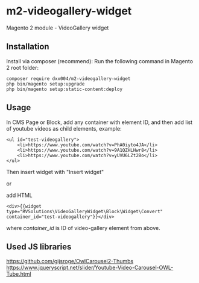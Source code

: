 # m2-videogallery-widget
Magento 2 module - VideoGallery widget


## Installation
Install via composer (recommend): Run the following command in Magento 2 root folder:
```
composer require dxx004/m2-videogallery-widget
php bin/magento setup:upgrade
php bin/magento setup:static-content:deploy
```

## Usage
In CMS Page or Block, add any container with element ID, and then add list of youtube videos as child elements, example:
```
<ul id="test-videogallery">
    <li>https://www.youtube.com/watch?v=PhA0iyto4JA</li>
    <li>https://www.youtube.com/watch?v=9A1QZHLHwr8</li>
    <li>https://www.youtube.com/watch?v=yUVU6LZt2Bo</li>
</ul>
```

Then insert widget with "Insert widget"

or

add HTML
```
<div>{{widget type="RVSolutions\VideoGalleryWidget\Block\Widget\Convert" container_id="test-videogallery"}}</div>
```
where *container_id* is ID of video-gallery element from above.

## Used JS libraries
https://github.com/gijsroge/OwlCarousel2-Thumbs
https://www.jqueryscript.net/slider/Youtube-Video-Carousel-OWL-Tube.html